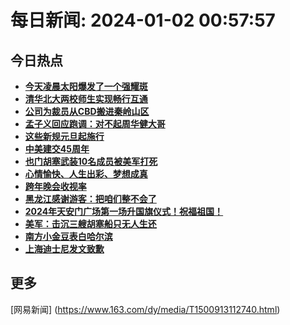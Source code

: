 
# 每日新闻: 2024-01-02 00:57:57
## 今日热点

- **[今天凌晨太阳爆发了一个强耀斑](https://www.163.com/search?keyword=%E4%BB%8A%E5%A4%A9%E5%87%8C%E6%99%A8%E5%A4%AA%E9%98%B3%E7%88%86%E5%8F%91%E4%BA%86%E4%B8%80%E4%B8%AA%E5%BC%BA%E8%80%80%E6%96%91)**
- **[清华北大两校师生实现畅行互通](https://www.163.com/search?keyword=%E6%B8%85%E5%8D%8E%E5%8C%97%E5%A4%A7%E4%B8%A4%E6%A0%A1%E5%B8%88%E7%94%9F%E5%AE%9E%E7%8E%B0%E7%95%85%E8%A1%8C%E4%BA%92%E9%80%9A)**
- **[公司为裁员从CBD搬进秦岭山区](https://www.163.com/search?keyword=%E5%85%AC%E5%8F%B8%E4%B8%BA%E8%A3%81%E5%91%98%E4%BB%8ECBD%E6%90%AC%E8%BF%9B%E7%A7%A6%E5%B2%AD%E5%B1%B1%E5%8C%BA)**
- **[孟子义回应跑调：对不起周华健大哥](https://www.163.com/search?keyword=%E5%AD%9F%E5%AD%90%E4%B9%89%E5%9B%9E%E5%BA%94%E8%B7%91%E8%B0%83%EF%BC%9A%E5%AF%B9%E4%B8%8D%E8%B5%B7%E5%91%A8%E5%8D%8E%E5%81%A5%E5%A4%A7%E5%93%A5)**
- **[这些新规元旦起施行](https://www.163.com/search?keyword=%E8%BF%99%E4%BA%9B%E6%96%B0%E8%A7%84%E5%85%83%E6%97%A6%E8%B5%B7%E6%96%BD%E8%A1%8C)**
- **[中美建交45周年](https://www.163.com/search?keyword=%E4%B8%AD%E7%BE%8E%E5%BB%BA%E4%BA%A445%E5%91%A8%E5%B9%B4)**
- **[也门胡塞武装10名成员被美军打死](https://www.163.com/search?keyword=%E4%B9%9F%E9%97%A8%E8%83%A1%E5%A1%9E%E6%AD%A6%E8%A3%8510%E5%90%8D%E6%88%90%E5%91%98%E8%A2%AB%E7%BE%8E%E5%86%9B%E6%89%93%E6%AD%BB)**
- **[心情愉快、人生出彩、梦想成真](https://www.163.com/search?keyword=%E5%BF%83%E6%83%85%E6%84%89%E5%BF%AB%E3%80%81%E4%BA%BA%E7%94%9F%E5%87%BA%E5%BD%A9%E3%80%81%E6%A2%A6%E6%83%B3%E6%88%90%E7%9C%9F)**
- **[跨年晚会收视率](https://www.163.com/search?keyword=%E8%B7%A8%E5%B9%B4%E6%99%9A%E4%BC%9A%E6%94%B6%E8%A7%86%E7%8E%87)**
- **[黑龙江感谢游客：把咱们整不会了](https://www.163.com/search?keyword=%E9%BB%91%E9%BE%99%E6%B1%9F%E6%84%9F%E8%B0%A2%E6%B8%B8%E5%AE%A2%EF%BC%9A%E6%8A%8A%E5%92%B1%E4%BB%AC%E6%95%B4%E4%B8%8D%E4%BC%9A%E4%BA%86)**
- **[2024年天安门广场第一场升国旗仪式！祝福祖国！](https://www.163.com/search?keyword=2024%E5%B9%B4%E5%A4%A9%E5%AE%89%E9%97%A8%E5%B9%BF%E5%9C%BA%E7%AC%AC%E4%B8%80%E5%9C%BA%E5%8D%87%E5%9B%BD%E6%97%97%E4%BB%AA%E5%BC%8F%EF%BC%81%E7%A5%9D%E7%A6%8F%E7%A5%96%E5%9B%BD%EF%BC%81)**
- **[美军：击沉三艘胡塞船只无人生还](https://www.163.com/search?keyword=%E7%BE%8E%E5%86%9B%EF%BC%9A%E5%87%BB%E6%B2%89%E4%B8%89%E8%89%98%E8%83%A1%E5%A1%9E%E8%88%B9%E5%8F%AA%E6%97%A0%E4%BA%BA%E7%94%9F%E8%BF%98)**
- **[南方小金豆表白哈尔滨](https://www.163.com/search?keyword=%E5%8D%97%E6%96%B9%E5%B0%8F%E9%87%91%E8%B1%86%E8%A1%A8%E7%99%BD%E5%93%88%E5%B0%94%E6%BB%A8)**
- **[上海迪士尼发文致歉](https://www.163.com/search?keyword=%E4%B8%8A%E6%B5%B7%E8%BF%AA%E5%A3%AB%E5%B0%BC%E5%8F%91%E6%96%87%E8%87%B4%E6%AD%89)**

## 更多
[网易新闻] (https://www.163.com/dy/media/T1500913112740.html)
